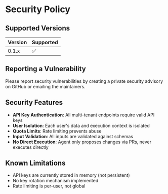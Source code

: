 # Security Policy

## Supported Versions

| Version | Supported          |
| ------- | ------------------ |
| 0.1.x   | :white_check_mark: |

## Reporting a Vulnerability

Please report security vulnerabilities by creating a private security advisory on GitHub or emailing the maintainers.

## Security Features

- **API Key Authentication**: All multi-tenant endpoints require valid API keys
- **User Isolation**: Each user's data and execution context is isolated
- **Quota Limits**: Rate limiting prevents abuse
- **Input Validation**: All inputs are validated against schemas
- **No Direct Execution**: Agent only proposes changes via PRs, never executes directly

## Known Limitations

- API keys are currently stored in memory (not persistent)
- No key rotation mechanism implemented
- Rate limiting is per-user, not global
